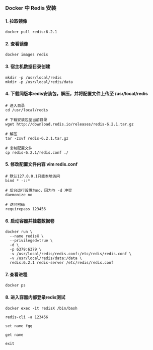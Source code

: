 ### Docker 中 Redis 安装
#### 1. 拉取镜像
```
docker pull redis:6.2.1
```

#### 2. 查看镜像
```
docker images redis
```

#### 3. 宿主机数据目录创建
```
mkdir -p /usr/local/redis
mkdir -p /usr/local/redis/data
```

#### 4. 下载同版本redis安装包，解压，并将配置文件上传至 /usr/local/redis
```
# 进入目录
cd /usr/local/redis

# 下载安装包至当前目录
wget http://download.redis.io/releases/redis-6.2.1.tar.gz

# 解压
tar -zxvf redis-6.2.1.tar.gz

# 复制配置文件
cp redis-6.2.1/redis.conf ./
```

#### 5. 修改配置文件内容 vim redis.conf
```
# 默认127.0.0.1只能本地访问
bind * -::*

# 后台运行设置为no，因为与 -d 冲突
daemonize no

# 访问密码
requirepass 123456
```

#### 6. 启动容器并挂载数据卷
```
docker run \
  --name redisX \
  --privileged=true \
  -d \
  -p 6379:6379 \
  -v /usr/local/redis/redis.conf:/etc/redis/redis.conf \
  -v /usr/local/redis/data:/data \
  redis:6.2.1 redis-server /etc/redis/redis.conf
```


#### 7. 查看进程
```
docker ps
```

#### 8. 进入容器内部登录redis测试
```
docker exec -it redisX /bin/bash

redis-cli -a 123456

set name fgq

get name

exit
```